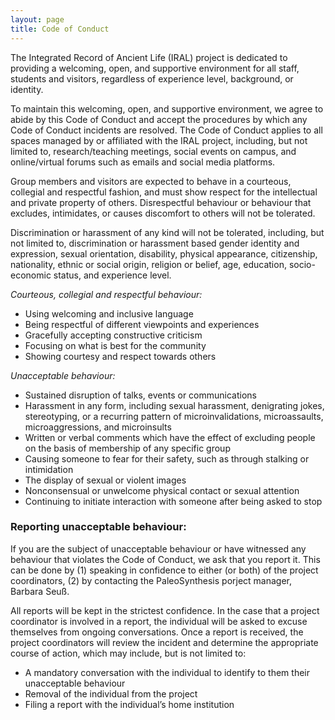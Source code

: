 ```yaml
---
layout: page
title: Code of Conduct
---
```


The Integrated Record of Ancient Life (IRAL) project is dedicated to providing a welcoming, open, and supportive environment for all staff, students and visitors, regardless of experience level, background, or identity. 

To maintain this welcoming, open, and supportive environment, we agree to abide by this Code of Conduct and accept the procedures by which any Code of Conduct incidents are resolved. The Code of Conduct applies to all spaces managed by or affiliated with the IRAL project, including, but not limited to, research/teaching meetings, social events on campus, and online/virtual forums such as emails and social media platforms.

Group members and visitors are expected to behave in a courteous, collegial and respectful fashion, and must show respect for the intellectual and private property of others. Disrespectful behaviour or behaviour that excludes, intimidates, or causes discomfort to others will not be tolerated. 

Discrimination or harassment of any kind will not be tolerated, including, but not limited to, discrimination or harassment based gender identity and expression, sexual orientation, disability, physical appearance, citizenship, nationality, ethnic or social origin, religion or belief, age, education, socio-economic status, and experience level. 

*Courteous, collegial and respectful behaviour:*
- Using welcoming and inclusive language 
- Being respectful of different viewpoints and experiences
- Gracefully accepting constructive criticism
- Focusing on what is best for the community
- Showing courtesy and respect towards others

*Unacceptable behaviour:*
- Sustained disruption of talks, events or communications
- Harassment in any form, including sexual harassment, denigrating jokes, stereotyping, or a recurring pattern of microinvalidations, microassaults, microaggressions, and microinsults
- Written or verbal comments which have the effect of excluding people on the basis of membership of any specific group
- Causing someone to fear for their safety, such as through stalking or intimidation
- The display of sexual or violent images
- Nonconsensual or unwelcome physical contact or sexual attention
- Continuing to initiate interaction with someone after being asked to stop


### Reporting unacceptable behaviour:

If you are the subject of unacceptable behaviour or have witnessed any behaviour that violates the Code of Conduct, we ask that you report it. This can be done by (1) speaking in confidence to either (or both) of the project coordinators, (2) by contacting the PaleoSynthesis porject manager, Barbara Seuß. 

All reports will be kept in the strictest confidence. In the case that a project coordinator is involved in a report, the individual will be asked to excuse themselves from ongoing conversations. Once a report is received, the project coordinators will review the incident and determine the appropriate course of action, which may include, but is not limited to:
- A mandatory conversation with the individual to identify to them their unacceptable behaviour
- Removal of the individual from the project
- Filing a report with the individual’s home institution

